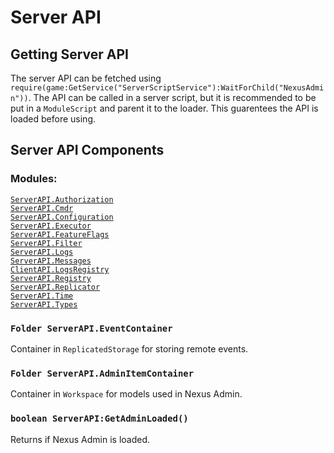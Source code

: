 # Server API

## Getting Server API
The server API can be fetched using `require(game:GetService("ServerScriptService"):WaitForChild("NexusAdmin"))`. The API can be called in a server script, but it is recommended
to be put in a `ModuleScript` and parent it to the loader. This
guarentees the API is loaded before using.

## Server API Components

### Modules:
[`ServerAPI.Authorization`](modules/authorization.md)<br>
[`ServerAPI.Cmdr`](https://eryn.io/Cmdr/api/Cmdr.html)<br>
[`ServerAPI.Configuration`](modules/configuration.md)<br>
[`ServerAPI.Executor`](modules/executor.md)<br>
[`ServerAPI.FeatureFlags`](https://github.com/TheNexusAvenger/Nexus-Feature-Flags/blob/master/docs/usage.md)<br>
[`ServerAPI.Filter`](modules/filter.md)<br>
[`ServerAPI.Logs`](modules/logs.md)<br>
[`ServerAPI.Messages`](modules/servermessages.md)<br>
[`ClientAPI.LogsRegistry`](modules/logsRegistry.md)<br>
[`ServerAPI.Registry`](modules/registry.md)<br>
[`ServerAPI.Replicator`](modules/replicator.md)<br>
[`ServerAPI.Time`](modules/time.md)<br>
[`ServerAPI.Types`](modules/types.md)<br>

### `Folder ServerAPI.EventContainer`
Container in `ReplicatedStorage` for storing remote events.

### `Folder ServerAPI.AdminItemContainer`
Container in `Workspace` for models used in Nexus Admin.

### `boolean ServerAPI:GetAdminLoaded()`
Returns if Nexus Admin is loaded.